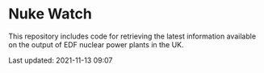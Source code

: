 # Nuke Watch

This repository includes code for retrieving the latest information available on the output of EDF nuclear power plants in the UK.

Last updated: 2021-11-13 09:07